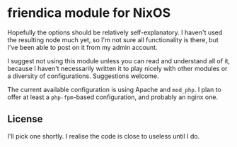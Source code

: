 # friendica module for NixOS

Hopefully the options should be relatively self-explanatory. I haven't used the
resulting node much yet, so I'm not sure all functionality is there, but I've
been able to post on it from my admin account.

I suggest not using this module unless you can read and understand all of it,
because I haven't necessarily written it to play nicely with other modules or a
diversity of configurations. Suggestions welcome.

The current available configuration is using Apache and `mod_php`. I plan to
offer at least a `php-fpm`-based configuration, and probably an nginx one.

## License

I'll pick one shortly. I realise the code is close to useless until I do.
